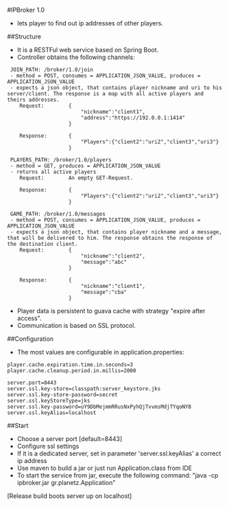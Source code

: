 #IPBroker 1.0

- lets player to find out ip addresses of other players. 

##Structure

- It is a RESTFul web service based on Spring Boot.
- Controller obtains the following channels:
```
 JOIN_PATH: /broker/1.0/join
 - method = POST, consumes = APPLICATION_JSON_VALUE, produces = APPLICATION_JSON_VALUE
 - expects a json object, that contains player nickname and uri to his server/client. The response is a map with all active players and theirs addresses.
    Request:        {
                        "nickname":"client1",
                        "address":"https://192.0.0.1:1414"
                    }
                    
    Response:       {
                        "Players":{"client2":"uri2","client3","uri3"}
                    }   
                    
 PLAYERS_PATH: /broker/1.0/players
 - method = GET, produces = APPLICATION_JSON_VALUE
 - returns all active players
    Request:        An empty GET-Request.
                    
    Response:       {
                        "Players":{"client2":"uri2","client3","uri3"}
                    } 

 GAME_PATH: /broker/1.0/messages
 - method = POST, consumes = APPLICATION_JSON_VALUE, produces = APPLICATION_JSON_VALUE
 - expects a json object, that contains player nickname and a message, that will be delivered to him. The response obtains the response of the destination client.
    Request:        {
                        "nickname":"client2",
                        "message":"abc"
                    }
                    
    Response:       {
                        "nickname":"client1",
                        "message":"cba"
                    }  
```                    
- Player data is persistent to guava cache with strategy "expire after access". 
- Communication is based on SSL protocol.

##Configuration

- The most values are configurable in application.properties:
``` 
player.cache.expiration.time.in.seconds=3
player.cache.cleanup.period.in.millis=2000

server.port=8443
server.ssl.key-store=classpath:server_keystore.jks
server.ssl.key-store-password=secret
server.ssl.keyStoreType=jks
server.ssl.key-password=uY9DbMejmmRRusNxPyhQjTvvmsMdjTYqoNY8
server.ssl.keyAlias=localhost
``` 

##Start

- Choose a server port [default=8443]
- Configure ssl settings
- If it is a dedicated server, set in parameter 'server.ssl.keyAlias' a correct ip address
- Use maven to build a jar or just run Application.class from IDE
- To start the service from jar, execute the following command:
    "java -cp ipbroker.jar gr.planetz.Application"

[Release build boots server up on localhost]
